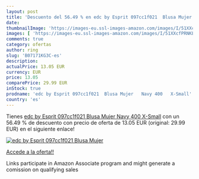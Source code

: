 ```yaml
---
layout: post
title: 'Descuento del 56.49 % en edc by Esprit 097cc1f021  Blusa Mujer   '
date: 
thumbnailImage: 'https://images-eu.ssl-images-amazon.com/images/I/51XXcfPRNKL._SL200_.jpg'
images: [ 'https://images-eu.ssl-images-amazon.com/images/I/51XXcfPRNKL._SL200_.jpg' ]
comments: true
category: ofertas
author: ring
slug: 'B07171KG3C-es'
description:
actualPrice: 13.05 EUR
currency: EUR
price: 13.05
comparePrice: 29.99 EUR
inStock: true
prodname: 'edc by Esprit 097cc1f021  Blusa Mujer   Navy 400   X-Small'
country: 'es'
---
```


Tienes [edc by Esprit 097cc1f021  Blusa Mujer   Navy 400   X-Small](https://www.amazon.es/dp/B07171KG3C/?tag=tolees-21) con un 56.49 % de descuento con precio de oferta de 13.05 EUR (original: 29.99 EUR) en el siguiente enlace!

[![edc by Esprit 097cc1f021  Blusa Mujer   ](https://images-eu.ssl-images-amazon.com/images/I/51XXcfPRNKL._SL200_.jpg)](https://www.amazon.es/dp/B07171KG3C/?tag=tolees-21)

[Accede a la oferta!!](https://www.amazon.es/dp/B07171KG3C/?tag=tolees-21)

Links participate in Amazon Associate program and might generate a comission on qualifying sales


